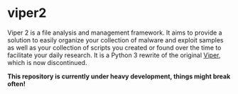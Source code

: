 # viper2

Viper 2 is a file analysis and management framework. It aims to provide a solution to easily organize your collection of malware and exploit samples as well as your collection of scripts you created or found over the time to facilitate your daily research. It is a Python 3 rewrite of the original [Viper](https://github.com/viper-framework/viper), which is now discontinued.

**This repository is currently under heavy development, things might break often!**
